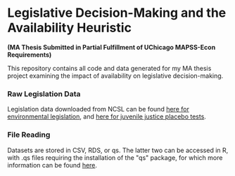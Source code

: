 # Legislative Decision-Making and the Availability Heuristic
**(MA Thesis Submitted in Partial Fulfillment of UChicago MAPSS-Econ Requirements)**

This repository contains all code and data generated for my MA thesis project examining the impact of availability on legislative decision-making. 

### Raw Legislation Data
Legislation data downloaded from NCSL can be found [here for environmental legislation](https://drive.google.com/drive/folders/1GHiutv3FSdHzsZCFZUTeIJZ-5ISjtQMP?usp=sharing), and [here for juvenile justice placebo tests](https://drive.google.com/drive/folders/1esZd_LXSc0MzOuAMdcLtDOaI56CgLhwj?usp=sharing).


### File Reading
Datasets are stored in CSV, RDS, or qs. The latter two can be accessed in R, with .qs files requiring the installation of the "qs" package, for which more information can be found [here](https://www.rdocumentation.org/packages/qs/versions/0.12). 
